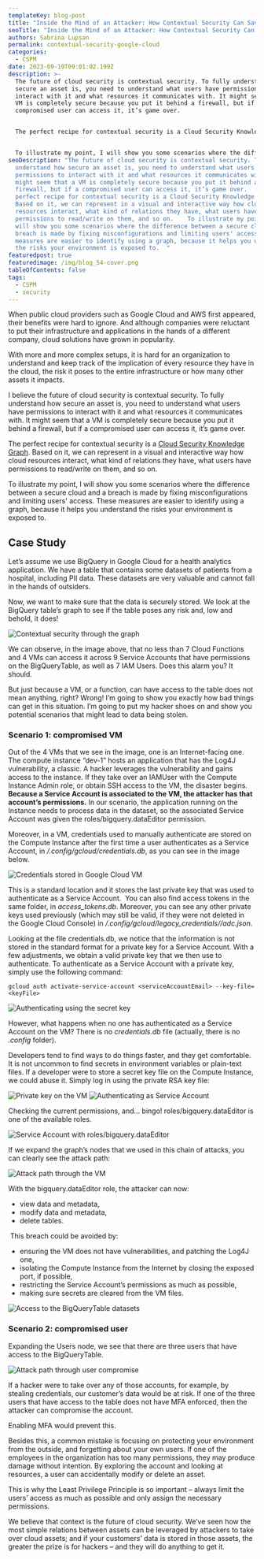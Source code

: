 ```yaml
---
templateKey: blog-post
title: "Inside the Mind of an Attacker: How Contextual Security Can Save Your Cloud"
seoTitle: "Inside the Mind of an Attacker: How Contextual Security Can Save Your Cloud"
authors: Sabrina Lupșan
permalink: contextual-security-google-cloud
categories:
  - CSPM
date: 2023-09-19T09:01:02.199Z
description: >-
  The future of cloud security is contextual security. To fully understand how
  secure an asset is, you need to understand what users have permissions to
  interact with it and what resources it communicates with. It might seem that a
  VM is completely secure because you put it behind a firewall, but if a
  compromised user can access it, it’s game over. 


  The perfect recipe for contextual security is a Cloud Security Knowledge Graph. Based on it, we can represent in a visual and interactive way how cloud resources interact, what kind of relations they have, what users have permissions to read/write on them, and so on.  


  To illustrate my point, I will show you some scenarios where the difference between a secure cloud and a breach is made by fixing misconfigurations and limiting users' access. These measures are easier to identify using a graph, because it helps you understand the risks your environment is exposed to.  
seoDescription: "The future of cloud security is contextual security. To fully
  understand how secure an asset is, you need to understand what users have
  permissions to interact with it and what resources it communicates with. It
  might seem that a VM is completely secure because you put it behind a
  firewall, but if a compromised user can access it, it’s game over.   The
  perfect recipe for contextual security is a Cloud Security Knowledge Graph.
  Based on it, we can represent in a visual and interactive way how cloud
  resources interact, what kind of relations they have, what users have
  permissions to read/write on them, and so on.    To illustrate my point, I
  will show you some scenarios where the difference between a secure cloud and a
  breach is made by fixing misconfigurations and limiting users' access. These
  measures are easier to identify using a graph, because it helps you understand
  the risks your environment is exposed to.  "
featuredpost: true
featuredimage: /img/blog_54-cover.png
tableOfContents: false
tags:
  - CSPM
  - security
---
```

When public cloud providers such as Google Cloud and AWS first appeared, their benefits were hard to ignore. And although companies were reluctant to put their infrastructure and applications in the hands of a different company, cloud solutions have grown in popularity.  

With more and more complex setups, it is hard for an organization to understand and keep track of the implication of every resource they have in the cloud, the risk it poses to the entire infrastructure or how many other assets it impacts. 

I believe the future of cloud security is contextual security. To fully understand how secure an asset is, you need to understand what users have permissions to interact with it and what resources it communicates with. It might seem that a VM is completely secure because you put it behind a firewall, but if a compromised user can access it, it’s game over. 

The perfect recipe for contextual security is a [Cloud Security Knowledge Graph](https://cyscale.com/blog/security-knowledge-graph-integrations/). Based on it, we can represent in a visual and interactive way how cloud resources interact, what kind of relations they have, what users have permissions to read/write on them, and so on.  

To illustrate my point, I will show you some scenarios where the difference between a secure cloud and a breach is made by fixing misconfigurations and limiting users' access. These measures are easier to identify using a graph, because it helps you understand the risks your environment is exposed to.  

## Case Study 

Let’s assume we use BigQuery in Google Cloud for a health analytics application. We have a table that contains some datasets of patients from a hospital, including PII data. These datasets are very valuable and cannot fall in the hands of outsiders. 

Now, we want to make sure that the data is securely stored. We look at the BigQuery table’s graph to see if the table poses any risk and, low and behold, it does! 

<img src="/img/blog_54-graf0.png" alt="Contextual security through the graph" title="Contextual security through the graph" class=" blog-image-shadow " style="width:auto;height:auto;"/>

We can observe, in the image above, that no less than 7 Cloud Functions and 4 VMs can access it across 9 Service Accounts that have permissions on the BigQueryTable, as well as 7 IAM Users. Does this alarm you? It should. 

But just because a VM, or a function, can have access to the table does not mean anything, right? Wrong! I’m going to show you exactly how bad things can get in this situation. I’m going to put my hacker shoes on and show you potential scenarios that might lead to data being stolen. 

### Scenario 1: compromised VM 

Out of the 4 VMs that we see in the image, one is an Internet-facing one. The compute instance “dev-1” hosts an application that has the Log4J vulnerability, a classic. A hacker leverages the vulnerability and gains access to the instance. If they take over an IAMUser with the Compute Instance Admin role, or obtain SSH access to the VM, the disaster begins. **Because a Service Account is associated to the VM, the attacker has that account’s permissions.** In our scenario, the application running on the Instance needs to process data in the dataset, so the associated Service Account was given the roles/bigquery.dataEditor permission. 

Moreover, in a VM, credentials used to manually authenticate are stored on the Compute Instance after the first time a user authenticates as a Service Account, in */.config/gcloud/credentials.db*, as you can see in the image below. 

<img src="/img/blog_54-ss1.png" alt="Credentials stored in Google Cloud VM" title="Credentials stored in Google Cloud VM" class=" blog-image-shadow " style="width:auto;height:auto;"/>

This is a standard location and it stores the last private key that was used to authenticate as a Service Account.  You can also find access tokens in the same folder, in *access_tokens.db*. Moreover, you can see any other private keys used previously (which may still be valid, if they were not deleted in the Google Cloud Console) in */.config/gcloud/legacy_credentials/<serviceAccountEmail>/adc.json*. 

Looking at the file credentials.db, we notice that the information is not stored in the standard format for a private key for a Service Account. With a few adjustments, we obtain a valid private key that we then use to authenticate. To authenticate as a Service Account with a private key, simply use the following command:  

```
gcloud auth activate-service-account <serviceAccountEmail> --key-file=<keyFile>
```

<img src="/img/blog_54-ss2.png" alt="Authenticating using the secret key" title="Authenticating using the secret key" class=" blog-image-shadow " style="width:auto;height:auto;"/>

However, what happens when no one has authenticated as a Service Account on the VM? There is no *credentials.db* file (actually, there is no *.config* folder).  

Developers tend to find ways to do things faster, and they get comfortable. It is not uncommon to find secrets in environment variables or plain-text files. If a developer were to store a secret key file on the Compute Instance, we could abuse it. Simply log in using the private RSA key file: 

<img src="/img/blog_54-ss3.png" alt="Private key on the VM" title="Private key on the VM" class=" blog-image-shadow " style="width:auto;height:auto;"/>

<img src="/img/blog_54-ss4.png" alt="Authenticating as Service Account" title="Authenticating as Service Account" class=" blog-image-shadow " style="width:auto;height:auto;"/>

Checking the current permissions, and… bingo! roles/bigquery.dataEditor is one of the available roles. 

<img src="/img/blog_54-ss5.png" alt="Service Account with roles/bigquery.dataEditor" title="Service Account with roles/bigquery.dataEditor" class=" blog-image-shadow " style="width:auto;height:auto;"/>

If we expand the graph’s nodes that we used in this chain of attacks, you can clearly see the attack path: 

<img src="/img/blog_54-primul-graf.png" alt="Attack path through the VM" title="Attack path through the VM" class=" blog-image-shadow " style="width:auto;height:auto;"/>

With the bigquery.dataEditor role, the attacker can now: 

* view data and metadata, 
* modify data and metadata, 
* delete tables. 

 This breach could be avoided by: 

* ensuring the VM does not have vulnerabilities, and patching the Log4J one, 
* isolating the Compute Instance from the Internet by closing the exposed port, if possible, 
* restricting the Service Account’s permissions as much as possible,
* making sure secrets are cleared from the VM files.   

<img src="/img/blog_54-ss6.png" alt="Access to the BigQueryTable datasets" title="Access to the BigQueryTable datasets" class=" blog-image-shadow " style="width:auto;height:auto;"/>

### Scenario 2: compromised user 

Expanding the Users node, we see that there are three users that have access to the BigQueryTable.  

<img src="/img/blog_54-ultimul-graf.png" alt="Attack path through user compromise" title="Attack path through user compromise" class=" blog-image-shadow " style="width:auto;height:auto;"/>

If a hacker were to take over any of those accounts, for example, by stealing credentials, our customer’s data would be at risk. If one of the three users that have access to the table does not have MFA enforced, then the attacker can compromise the account.  

Enabling MFA would prevent this. 

Besides this, a common mistake is focusing on protecting your environment from the outside, and forgetting about your own users. If one of the employees in the organization has too many permissions, they may produce damage without intention. By exploring the account and looking at resources, a user can accidentally modify or delete an asset. 

This is why the Least Privilege Principle is so important – always limit the users’ access as much as possible and only assign the necessary permissions. 

We believe that context is the future of cloud security. We’ve seen how the most simple relations between assets can be leveraged by attackers to take over cloud assets; and if your customers’ data is stored in those assets, the greater the prize is for hackers – and they will do anything to get it.